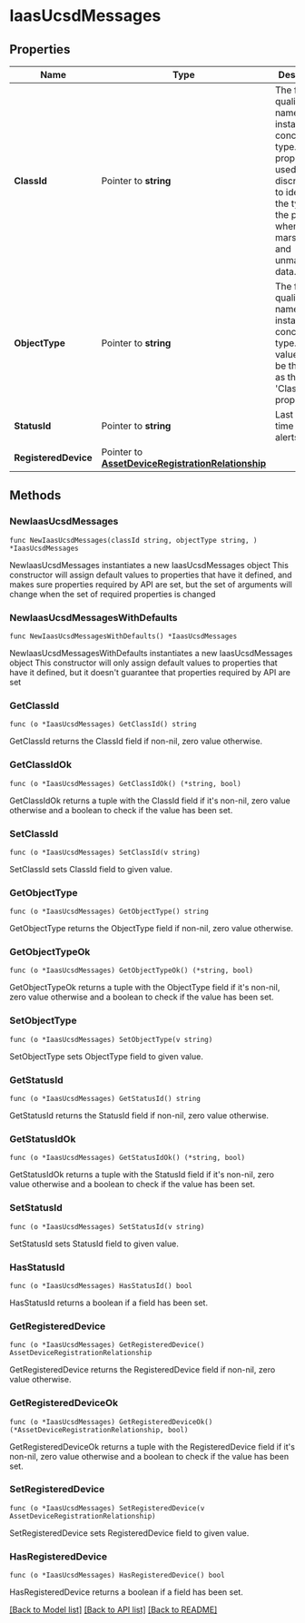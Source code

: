 # IaasUcsdMessages

## Properties

Name | Type | Description | Notes
------------ | ------------- | ------------- | -------------
**ClassId** | Pointer to **string** | The fully-qualified name of the instantiated, concrete type. This property is used as a discriminator to identify the type of the payload when marshaling and unmarshaling data. | [default to "iaas.UcsdMessages"]
**ObjectType** | Pointer to **string** | The fully-qualified name of the instantiated, concrete type. The value should be the same as the &#39;ClassId&#39; property. | [default to "iaas.UcsdMessages"]
**StatusId** | Pointer to **string** | Last checked time of the alerts. | [optional] [readonly] 
**RegisteredDevice** | Pointer to [**AssetDeviceRegistrationRelationship**](asset.DeviceRegistration.Relationship.md) |  | [optional] 

## Methods

### NewIaasUcsdMessages

`func NewIaasUcsdMessages(classId string, objectType string, ) *IaasUcsdMessages`

NewIaasUcsdMessages instantiates a new IaasUcsdMessages object
This constructor will assign default values to properties that have it defined,
and makes sure properties required by API are set, but the set of arguments
will change when the set of required properties is changed

### NewIaasUcsdMessagesWithDefaults

`func NewIaasUcsdMessagesWithDefaults() *IaasUcsdMessages`

NewIaasUcsdMessagesWithDefaults instantiates a new IaasUcsdMessages object
This constructor will only assign default values to properties that have it defined,
but it doesn't guarantee that properties required by API are set

### GetClassId

`func (o *IaasUcsdMessages) GetClassId() string`

GetClassId returns the ClassId field if non-nil, zero value otherwise.

### GetClassIdOk

`func (o *IaasUcsdMessages) GetClassIdOk() (*string, bool)`

GetClassIdOk returns a tuple with the ClassId field if it's non-nil, zero value otherwise
and a boolean to check if the value has been set.

### SetClassId

`func (o *IaasUcsdMessages) SetClassId(v string)`

SetClassId sets ClassId field to given value.


### GetObjectType

`func (o *IaasUcsdMessages) GetObjectType() string`

GetObjectType returns the ObjectType field if non-nil, zero value otherwise.

### GetObjectTypeOk

`func (o *IaasUcsdMessages) GetObjectTypeOk() (*string, bool)`

GetObjectTypeOk returns a tuple with the ObjectType field if it's non-nil, zero value otherwise
and a boolean to check if the value has been set.

### SetObjectType

`func (o *IaasUcsdMessages) SetObjectType(v string)`

SetObjectType sets ObjectType field to given value.


### GetStatusId

`func (o *IaasUcsdMessages) GetStatusId() string`

GetStatusId returns the StatusId field if non-nil, zero value otherwise.

### GetStatusIdOk

`func (o *IaasUcsdMessages) GetStatusIdOk() (*string, bool)`

GetStatusIdOk returns a tuple with the StatusId field if it's non-nil, zero value otherwise
and a boolean to check if the value has been set.

### SetStatusId

`func (o *IaasUcsdMessages) SetStatusId(v string)`

SetStatusId sets StatusId field to given value.

### HasStatusId

`func (o *IaasUcsdMessages) HasStatusId() bool`

HasStatusId returns a boolean if a field has been set.

### GetRegisteredDevice

`func (o *IaasUcsdMessages) GetRegisteredDevice() AssetDeviceRegistrationRelationship`

GetRegisteredDevice returns the RegisteredDevice field if non-nil, zero value otherwise.

### GetRegisteredDeviceOk

`func (o *IaasUcsdMessages) GetRegisteredDeviceOk() (*AssetDeviceRegistrationRelationship, bool)`

GetRegisteredDeviceOk returns a tuple with the RegisteredDevice field if it's non-nil, zero value otherwise
and a boolean to check if the value has been set.

### SetRegisteredDevice

`func (o *IaasUcsdMessages) SetRegisteredDevice(v AssetDeviceRegistrationRelationship)`

SetRegisteredDevice sets RegisteredDevice field to given value.

### HasRegisteredDevice

`func (o *IaasUcsdMessages) HasRegisteredDevice() bool`

HasRegisteredDevice returns a boolean if a field has been set.


[[Back to Model list]](../README.md#documentation-for-models) [[Back to API list]](../README.md#documentation-for-api-endpoints) [[Back to README]](../README.md)


